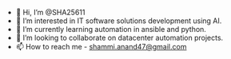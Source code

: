 - 👋 Hi, I’m @SHA25611
- 👀 I’m interested in IT software solutions development using AI.
- 🌱 I’m currently learning automation in ansible and python.
- 💞️ I’m looking to collaborate on datacenter automation projects.
- 📫 How to reach me - shammi.anand47@gmail.com

<!---
SHA25611/SHA25611 is a ✨ special ✨ repository because its `README.md` (this file) appears on your GitHub profile.
You can click the Preview link to take a look at your changes.
--->
